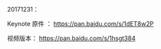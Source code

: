 


20171231：

Keynote 原件 ： https://pan.baidu.com/s/1dET8w2P

视频版本： https://pan.baidu.com/s/1hsgt384
